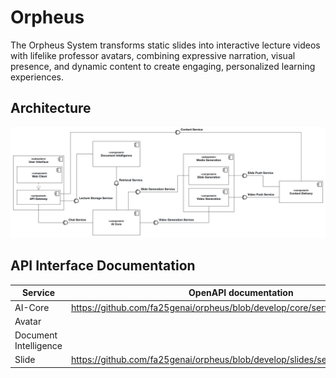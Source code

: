 # Orpheus
The Orpheus System transforms static slides into interactive lecture videos with lifelike professor avatars, combining expressive narration, visual presence, and dynamic content to create engaging, personalized learning experiences.

## Architecture
![Architecture Overview](https://github.com/fa25genai/orpheus/blob/develop/architecture.png)

## API Interface Documentation

| Service | OpenAPI documentation |
|-----------|----------------------|
| AI-Core | https://github.com/fa25genai/orpheus/blob/develop/core/service_core_v1.yaml |
| Avatar |  |
| Document Intelligence |  |
| Slide | https://github.com/fa25genai/orpheus/blob/develop/slides/service_slides_v1.yaml |
